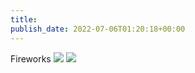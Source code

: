 ```yaml
---
title: 
publish_date: 2022-07-06T01:20:18+00:00
---
```


Fireworks
![](https://lukebouch-com.s3.us-west-004.backblazeb2.com/89/4f43e230-41ae-49ee-8d77-664333f30802.jpg)
![](https://lukebouch-com.s3.us-west-004.backblazeb2.com/90/0ac142f7-bb68-471d-98e3-74edc53b71f5.jpg)
